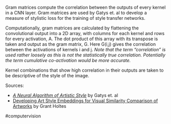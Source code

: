 Gram matrices compute the correlation between the outputs of every kernel in a CNN layer. Gram matrices are used by Gatys et. al to develop a measure of stylistic loss for the training of style transfer networks.

Computationally, gram matrices are calculated by flattening the convolutional output into a 2D array, with columns for each kernel and rows for every activation, A. The dot product of this array with its transpose is taken and output as the gram matrix, G. Here G(i,j) gives the correlation between the activations of kernels i and j. _Note that the term “correlation” is used rather loosely as this is not the statistically true correlation. Potentially the term cumulative co-activation would be more accurate._

Kernel combinations that show high correlation in their outputs are taken to be descriptive of the style of the image.

Sources: 
- [_A Neural Algorithm of Artistic Style_](https://arxiv.org/abs/1508.06576) by Gatys et. al
- [Developing Art Style Embeddings for Visual Similarity Comparison of Artworks](https://medium.com/towards-data-science/developing-art-style-embeddings-for-visual-similarity-comparison-of-artworks-7a9d4ade2045) by Grant Holtes

#computervision 